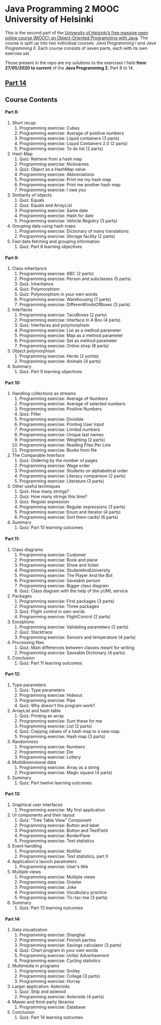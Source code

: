 # Java Programming 2 MOOC University of Helsinki
 
This is the second part of the [University of Helsinki’s free massive open online course (MOOC) on Object-Oriented Programming with Java](https://java-programming.mooc.fi/).
The course is split up into two individual courses: *Java Programming I* and *Java Programming II*. Each course consists of seven parts, each with its own exercise set.

Those present in the repo are my solutions to the exercises I held **from 27/05/2020 to _current_** of the **Java Programming 2**, Part 8 to 14.

[Part 14](##markdown-header-Part-14)
-------------------------------------------------------------------
## Course Contents ##

#### Part 8:
 1. Short recap
    1. Programming exercise: Cubes
    2. Programming exercise: Average of positive numbers
    3. Programming exercise: Liquid containers (3 parts)
    4. Programming exercise: Liquid Containers 2.0 (2 parts)
    5. Programming exercise: To do list (2 parts)
 2. Hash Map
    1. Quiz: Retrieve from a hash map
    2. Programming exercise: Nicknames
    3. Quiz: Object as a HashMap value
    4. Programming exercise: Abbreviations
    5. Programming exercise: Print me my hash map
    6. Programming exercise: Print me another hash map
    7. Programming exercise: I owe you
 3. Similarity of objects
     1. Quiz: Equals
     2. Quiz: Equals and ArrayList
     3. Programming exercise: Same date
     4. Programming exercise: Hash for date
     5. Programming exercise: Vehicle Registry (3 parts)
 4. Grouping data using hash maps
     1. Programming exercise: Dictionary of many translations
     2. Programming exercise: Storage facility (2 parts)
 5. Fast data fetching and grouping information
     1. Quiz: Part 8 learning objectives
 
#### Part 9:
 1. Class inheritance
     1. Programming exercise: ABC (2 parts)
     2. Programming exercise: Person and subclasses (5 parts)
     3. Quiz: Inheritance
     4. Quiz: Polymorphism
     5. Quiz: Polymorphism in your own words
     6. Programming exercise: Warehousing (7 parts)
     7. Programming exercise: DifferentKindsOfBoxes (3 parts)
 2. Interfaces
     1. Programming exercise: TacoBoxes (2 parts)
     2. Programming exercise: Interface In A Box (4 parts)
     3. Quiz: Interfaces and polymorphism
     4. Programming exercise: List as a method parameter
     5. Programming exercise: Map as a method parameter
     6. Programming exercise: Set as method parameter
     7. Programming exercise: Online shop (8 parts)
 3. Object polymorphism
     1. Programming exercise: Herds (2 points)
     2. Programming exercise: Animals (4 parts)
4. Summary
     1. Quiz: Part 9 learning objectives
     
#### Part 10:
 1. Handling collections as streams
     1. Programming exercise: Average of Numbers
     2. Programming exercise: Average of selected numbers
     3. Programming exercise: Positive Numbers
     4. Quiz: Filter
     5. Programming exercise: Divisible
     6. Programming exercise: Printing User Input
     7. Programming exercise: Limited numbers
     8. Programming exercise: Unique last names
     9. Programming exercise: Weighting (2 parts)
     10. Programming exercise: Reading Files Per Line
     11. Programming exercise: Books from file
 2. The Comparable Interface
     1. Quiz: Ordering by the number of pages
     2. Programming exercise: Wage order
     3. Programming exercise: Students on alphabetical order
     4. Programming exercise: Literacy comparison (2 parts)
     5. Programming exercise: Literature (3 parts)
 3. Other useful techniques
     1. Quiz: How many strings?
     2. Quiz: How many strings this time?
     3. Quiz: Regular expression
     4. Programming exercise: Regular expressions (3 parts)
     5. Programming exercise: Enum and Iterator (4 parts)
     6. Programming exercise: Sort them cards! (6 parts)
 4. Summary
     1. Quiz: Part 10 learning outcomes
     
#### Part 11:
 1. Class diagrams
     1. Programming exercise: Customer
     2. Programming exercise: Book and plane
     3. Programming exercise: Show and ticket
     4. Programming exercise: StudentAndUniversity
     5. Programming exercise: The Player And the Bot
     6. Programming exercise: Saveable person
     7. Programming exercise: Bigger class diagram
     8. Quiz: Class diagram with the help of the yUML service
 2. Packages
     1. Programming exercise: First packages (3 parts)
     2. Programming exercise: Three packages
     3. Quiz: Flight control in own words
     4. Programming exercise: FlightControl (2 parts)
 3. Exceptions
     1. Programming exercise: Validating parameters (2 parts)
     2. Quiz: Stacktrace
     3. Programming exercise: Sensors and temperature (4 parts)
 4. Processing files
     1. Quiz: Main differences between classes meant for writing
     2. Programming exercise: Saveable Dictionary (4 parts)
 5. Conclusion 
     1. Quiz: Part 11 learning outcomes
     
#### Part 12:
 1. Type parameters
     1. Quiz: Type parameters
     2. Programming exercise: Hideout
     3. Programming exercise: Pipe
     4. Quiz: Why doesn't the program work?
 2. ArrayList and hash table
     1. Quiz: Printing an array
     2. Programming exercise: Sum these for me
     3. Programming exercise: List (2 parts)
     4. Quiz: Copying values of a hash map to a new map.
     5. Programming exercise: Hash map (3 parts)
 3. Randomness
     1. Programming exercise: Numbers
     2. Programming exercise: Die
     3. Programming exercise: Lottery
 4. Multidimensional data
     1. Programming exercise: Array as a string
     2. Programming exercise: Magic square (4 parts)
 5. Summary
     1. Quiz: Part twelve learning outcomes
 
#### Part 13:
 1. Graphical user interfaces
     1. Programming exercise: My first application
 2. UI components and their layout
     1. Quiz: "Tree Table View" Component
     2. Programming exercise: Button and label
     3. Programming exercise: Button and TextField
     4. Programming exercise: BorderPane
     5. Programming exercise: Text statistics
 3. Event handling
     1. Programming exercise: Notifier
     2. Programming exercise: Text statistics, part II
 4. Application's launch parameters
     1. Programming exercise: User's title
 5. Multiple views
     1. Programming exercise: Multiple views
     2. Programming exercise: Greeter
     3. Programming exercise: Joke
     4. Programming exercise: Vocabulary practice
     5. Programming exercise: Tic-tac-toe (3 parts)
 6. Summary
     1. Quiz: Part 13 learning outcomes
 
#### Part 14:
 1. Data visualization
     1. Programming exercise: Shanghai
     2. Programming exercise: Finnish parties
     3. Programming exercise: Savings calculator (3 parts)
     4. Quiz: Chart program in your own words
     5. Programming exercise: Unfair Advertisement
     6. Programming exercise: Cycling statistics
 2. Multimedia in programs
     1. Programming exercise: Smiley
     2. Programming exercise: Collage (3 parts)
     3. Programming exercise: Hurray
 3. Larger application: Asteroids
     1. Quiz: Ship and asteroid
     2. Programming exercise: Asteroids (4 parts)
 4. Maven and third-party libraries
     1. Programming exercise: Database
 5. Conclusion
     1. Quiz: Part 14 learning outcomes
